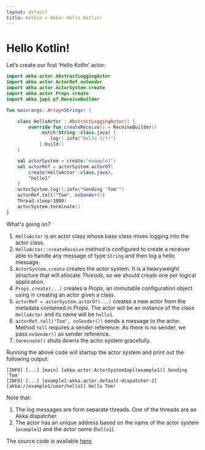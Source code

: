 ```yaml
---
layout: default
title: Kotkin + Akka: Hello Kotlin!
---
```

# Hello Kotlin!

Let’s create our first ‘Hello Kotlin’ actor:
```kotlin
import akka.actor.AbstractLoggingActor
import akka.actor.ActorRef.noSender
import akka.actor.ActorSystem.create
import akka.actor.Props.create
import akka.japi.pf.ReceiveBuilder

fun main(args: Array<String>) {

    class HelloActor : AbstractLoggingActor() {
        override fun createReceive() = ReceiveBuilder()
            .match(String::class.java) {
                log().info("Hello $it!")
            }.build()
    }

    val actorSystem = create("example1")
    val actorRef = actorSystem.actorOf(
        create(HelloActor::class.java),
        "hello1"
    )
    actorSystem.log().info("Sending 'Tom'")
    actorRef.tell("Tom", noSender())
    Thread.sleep(1000)
    actorSystem.terminate()
}
```
What's going on?
1. `HelloActor` is an actor class whose base class mixes logging into the actor class.
1. `HelloActor::createReceive` method is configured to create a receiver able to handle any message of type `String` and then log a hello message.
1. `ActorSystem.create` creates the actor system. 
It is a heavyweight structure that will allocate *Threads*, so we should create one per logical application. 
1. `Props.create(...)` creates a *Props*, an immutable configuration object using in creating an actor given a class.
1. `actorRef = actorSystem.actorOf(...)` creates a new actor from the metadata contained in *Props*.
The actor will be an instance of the class `HelloActor` and its name will be `hello1`.
1. `actorRef.tell("Tom", noSender())` sends a message to the actor.
Method `tell` requires a sender reference. 
As there is no sender, we pass `noSender()` as sender reference.
1. `terminate()` shuts downs the actor system gracefully.

Running the above code will startup the actor system and print out the following output:
```
[INFO] [...] [main] [akka.actor.ActorSystemImpl(example1)] Sending 'Tom'
[INFO] [...] [example1-akka.actor.default-dispatcher-2] [akka://example1/user/hello1] Hello Tom!
```
Note that:
1. The log messages are form separate threads.
One of the threads are an Akka dispatcher.
1. The actor has an unique address based on the name of the actor system (`example1`) and the actor name (`hello1`).

The source code is available [here](https://github.com/fjlopez/kotlin-akka/blob/master/src/main/kotlin/Example1.kt).